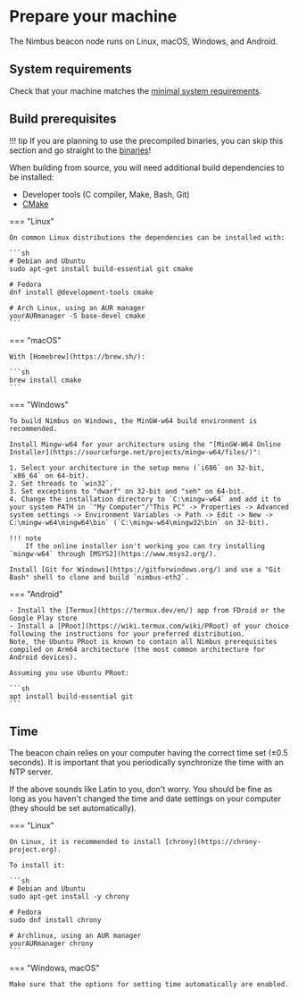 # Prepare your machine

The Nimbus beacon node runs on Linux, macOS, Windows, and Android.

## System requirements

Check that your machine matches the [minimal system requirements](./hardware.md).

## Build prerequisites

!!! tip
    If you are planning to use the precompiled binaries, you can skip this section and go straight to the [binaries](./binaries.md)!

When building from source, you will need additional build dependencies to be installed:

- Developer tools (C compiler, Make, Bash, Git)
- [CMake](https://cmake.org/)

<!-- TODO: Please test whether the instructions below are correct. I think we are missing some dependencies on Windows. -->
<!--       Microsoft offer virtual machines that you can use for testing here: -->
<!--       https://developer.microsoft.com/en-us/windows/downloads/virtual-machines/ -->

=== "Linux"

    On common Linux distributions the dependencies can be installed with:

    ```sh
    # Debian and Ubuntu
    sudo apt-get install build-essential git cmake

    # Fedora
    dnf install @development-tools cmake

    # Arch Linux, using an AUR manager
    yourAURmanager -S base-devel cmake
    ```

=== "macOS"

    With [Homebrew](https://brew.sh/):

    ```sh
    brew install cmake
    ```

=== "Windows"

    To build Nimbus on Windows, the MinGW-w64 build environment is recommended.

    Install Mingw-w64 for your architecture using the "[MinGW-W64 Online Installer](https://sourceforge.net/projects/mingw-w64/files/)":

    1. Select your architecture in the setup menu (`i686` on 32-bit, `x86_64` on 64-bit).
    2. Set threads to `win32`.
    3. Set exceptions to "dwarf" on 32-bit and "seh" on 64-bit.
    4. Change the installation directory to `C:\mingw-w64` and add it to your system PATH in `"My Computer"/"This PC" -> Properties -> Advanced system settings -> Environment Variables -> Path -> Edit -> New -> C:\mingw-w64\mingw64\bin` (`C:\mingw-w64\mingw32\bin` on 32-bit).

    !!! note
        If the online installer isn't working you can try installing `mingw-w64` through [MSYS2](https://www.msys2.org/).

    Install [Git for Windows](https://gitforwindows.org/) and use a "Git Bash" shell to clone and build `nimbus-eth2`.

=== "Android"

    - Install the [Termux](https://termux.dev/en/) app from FDroid or the Google Play store
    - Install a [PRoot](https://wiki.termux.com/wiki/PRoot) of your choice following the instructions for your preferred distribution.
    Note, the Ubuntu PRoot is known to contain all Nimbus prerequisites compiled on Arm64 architecture (the most common architecture for Android devices).

    Assuming you use Ubuntu PRoot:

    ```sh
    apt install build-essential git
    ```

## Time

The beacon chain relies on your computer having the correct time set (±0.5 seconds).
It is important that you periodically synchronize the time with an NTP server.

If the above sounds like Latin to you, don't worry.
You should be fine as long as you haven't changed the time and date settings on your computer (they should be set automatically).

=== "Linux"

    On Linux, it is recommended to install [chrony](https://chrony-project.org).

    To install it:

    ```sh
    # Debian and Ubuntu
    sudo apt-get install -y chrony

    # Fedora
    sudo dnf install chrony

    # Archlinux, using an AUR manager
    yourAURmanager chrony
    ```

=== "Windows, macOS"

    Make sure that the options for setting time automatically are enabled.
